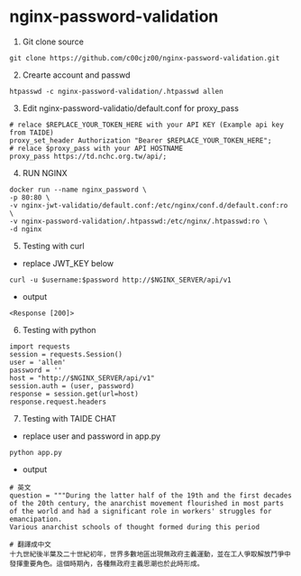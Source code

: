 # nginx-password-validation
1. Git clone source
```
git clone https://github.com/c00cjz00/nginx-password-validation.git
```

2. Crearte account and passwd
```
htpasswd -c nginx-password-validation/.htpasswd allen
```

3. Edit nginx-password-validatio/default.conf for proxy_pass 
```
# relace $REPLACE_YOUR_TOKEN_HERE with your API KEY (Example api key from TAIDE)
proxy_set_header Authorization "Bearer $REPLACE_YOUR_TOKEN_HERE";
# relace $proxy_pass with your API HOSTNAME
proxy_pass https://td.nchc.org.tw/api/;		
```
4. RUN NGINX
```
docker run --name nginx_password \
-p 80:80 \
-v nginx-jwt-validatio/default.conf:/etc/nginx/conf.d/default.conf:ro \
-v nginx-password-validation/.htpasswd:/etc/nginx/.htpasswd:ro \
-d nginx
```

5. Testing with curl
- replace JWT_KEY below 
```
curl -u $username:$password http://$NGINX_SERVER/api/v1
```
- output
```
<Response [200]>
```

6. Testing with python
```
import requests
session = requests.Session()
user = 'allen'
password = ''
host = "http://$NGINX_SERVER/api/v1"
session.auth = (user, password)
response = session.get(url=host)
response.request.headers
```

7. Testing with TAIDE CHAT
- replace user and password in app.py
```
python app.py
```
- output
```
# 英文
question = """During the latter half of the 19th and the first decades of the 20th century, the anarchist movement flourished in most parts of the world and had a significant role in workers' struggles for emancipation.
Various anarchist schools of thought formed during this period

# 翻譯成中文
十九世紀後半葉及二十世紀初年，世界多數地區出現無政府主義運動，並在工人爭取解放鬥爭中發揮重要角色。這個時期內，各種無政府主義思潮也於此時形成。
```

